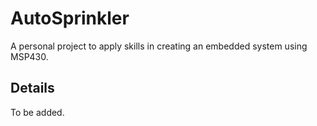# AutoSprinkler

A personal project to apply skills in creating an embedded system using MSP430.

## Details

To be added.